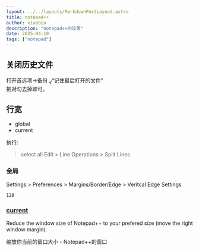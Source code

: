 ```yaml
---
layout: ../../layouts/MarkdownPostLayout.astro
title: notepad++
author: xiaobin
description: "notepad++的设置"
date: 2025-04-10
tags: ["notepad"]
---
```


## 关闭历史文件
打开首选项->备份
<sub>&radic;</sub>“记住最后打开的文件”    
把对勾去掉即可。

## 行宽
- global
- current

执行:    
> select all
Edit > Line Operations > Split Lines

### 全局
Settings > Preferences > Margins/Border/Edge > Veritcal Edge Settings
```
120
```

### [current](https://superuser.com/a/1357165)
Reduce the window size of Notepad++ to your prefered size (move the right window margin). 

缩放你当前的窗口大小 - Notepad++的窗口

